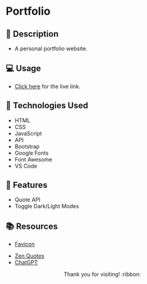 # Portfolio

## :pencil: Description

- A personal portfolio website.

## :computer: Usage

- [Click here](https://hbarry89.github.io/) for the live link.

## :wrench: Technologies Used

- HTML
- CSS
- JavaScript
- API
- Bootstrap
- Google Fonts
- Font Awesome
- VS Code

## :star2: Features

- Quote API
- Toggle Dark/Light Modes

## :books: Resources

- [Favicon](https://favicon.io/)
<!-- - [Subtle Patterns](https://www.toptal.com/designers/subtlepatterns/) -->
- [Zen Quotes](https://docs.zenquotes.io/zenquotes-documentation/)
- [ChatGPT](https://openai.com/blog/chatgpt)

<p align="center">Thank you for visiting! :ribbon:</p>
